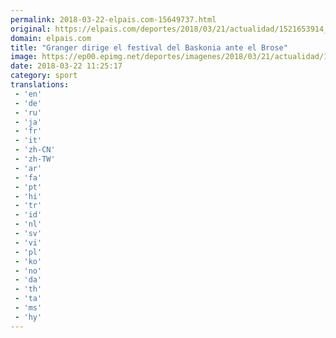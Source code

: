 ```yaml
---
permalink: 2018-03-22-elpais.com-15649737.html
original: https://elpais.com/deportes/2018/03/21/actualidad/1521653914_786458.html#?ref=rss&format=simple&link=link
domain: elpais.com
title: "Granger dirige el festival del Baskonia ante el Brose"
image: https://ep00.epimg.net/deportes/imagenes/2018/03/21/actualidad/1521653914_786458_1521664388_rrss_normal.jpg
date: 2018-03-22 11:25:17
category: sport
translations: 
 - 'en'
 - 'de'
 - 'ru'
 - 'ja'
 - 'fr'
 - 'it'
 - 'zh-CN'
 - 'zh-TW'
 - 'ar'
 - 'fa'
 - 'pt'
 - 'hi'
 - 'tr'
 - 'id'
 - 'nl'
 - 'sv'
 - 'vi'
 - 'pl'
 - 'ko'
 - 'no'
 - 'da'
 - 'th'
 - 'ta'
 - 'ms'
 - 'hy'
---
```


